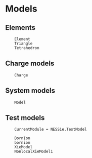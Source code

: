 # Models

## Elements
```@docs
    Element
    Triangle
    Tetrahedron
```

## Charge models
```@docs
    Charge
```

## System models
```@docs
    Model
```

## Test models
```@meta
    CurrentModule = NESSie.TestModel
```

```@docs
    BornIon
    bornion
    XieModel
    NonlocalXieModel1
```
